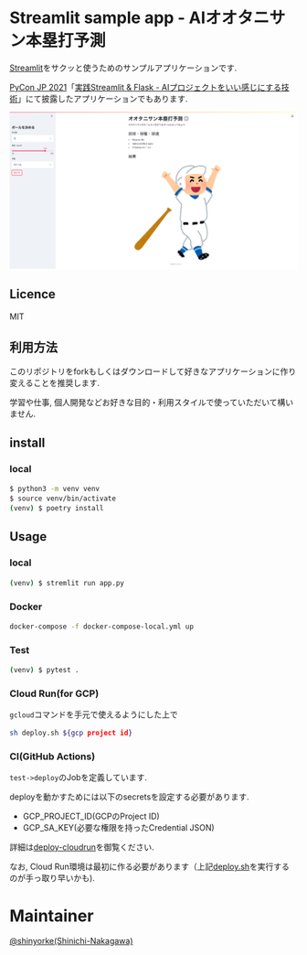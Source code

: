 # Streamlit sample app - AIオオタニサン本塁打予測

[Streamlit](https://www.streamlit.io/)をサクッと使うためのサンプルアプリケーションです.

[PyCon JP 2021](https://2021.pycon.jp/)「[実践Streamlit & Flask - AIプロジェクトをいい感じにする技術](https://speakerdeck.com/shinyorke/service-development-with-streamlit-and-flask)」にて披露したアプリケーションでもあります.

![](document/img/sample.png)

## Licence

MIT

## 利用方法

このリポジトリをforkもしくはダウンロードして好きなアプリケーションに作り変えることを推奨します.

学習や仕事, 個人開発などお好きな目的・利用スタイルで使っていただいて構いません.

## install

### local

```bash
$ python3 -m venv venv
$ source venv/bin/activate
(venv) $ poetry install
```

## Usage

### local

```bash
(venv) $ stremlit run app.py
```

### Docker

```bash
docker-compose -f docker-compose-local.yml up
```

### Test

```bash
(venv) $ pytest .
```

### Cloud Run(for GCP)

`gcloud`コマンドを手元で使えるようにした上で

```bash
sh deploy.sh ${gcp project id}
```

### CI(GitHub Actions)

`test->deploy`のJobを定義しています.

deployを動かすためには以下のsecretsを設定する必要があります.

- GCP_PROJECT_ID(GCPのProject ID)
- GCP_SA_KEY(必要な権限を持ったCredential JSON)

詳細は[deploy-cloudrun](https://github.com/google-github-actions/deploy-cloudrun)を御覧ください.

なお, Cloud Run環境は最初に作る必要があります（上記[deploy.sh](deploy.sh)を実行するのが手っ取り早いかも).

# Maintainer

[@shinyorke(Shinichi-Nakagawa)](https://github.com/Shinichi-Nakagawa)
